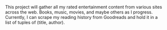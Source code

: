 This project will gather all my rated entertainment content from various sites across the web.  Books, music, movies, and maybe others as I progress.  Currently, I can scrape my reading history from Goodreads and hold it in a list of tuples of (title, author).

